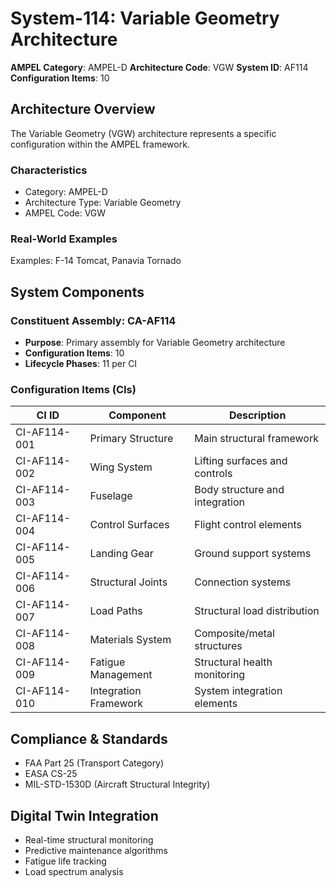 # System-114: Variable Geometry Architecture

**AMPEL Category**: AMPEL-D
**Architecture Code**: VGW
**System ID**: AF114
**Configuration Items**: 10

## Architecture Overview

The Variable Geometry (VGW) architecture represents a specific configuration within the AMPEL framework.

### Characteristics
- Category: AMPEL-D
- Architecture Type: Variable Geometry
- AMPEL Code: VGW

### Real-World Examples
Examples: F-14 Tomcat, Panavia Tornado

## System Components

### Constituent Assembly: CA-AF114
- **Purpose**: Primary assembly for Variable Geometry architecture
- **Configuration Items**: 10
- **Lifecycle Phases**: 11 per CI

### Configuration Items (CIs)

| CI ID | Component | Description |
|-------|-----------|-------------|
| CI-AF114-001 | Primary Structure | Main structural framework |
| CI-AF114-002 | Wing System | Lifting surfaces and controls |
| CI-AF114-003 | Fuselage | Body structure and integration |
| CI-AF114-004 | Control Surfaces | Flight control elements |
| CI-AF114-005 | Landing Gear | Ground support systems |
| CI-AF114-006 | Structural Joints | Connection systems |
| CI-AF114-007 | Load Paths | Structural load distribution |
| CI-AF114-008 | Materials System | Composite/metal structures |
| CI-AF114-009 | Fatigue Management | Structural health monitoring |
| CI-AF114-010 | Integration Framework | System integration elements |

## Compliance & Standards
- FAA Part 25 (Transport Category)
- EASA CS-25
- MIL-STD-1530D (Aircraft Structural Integrity)

## Digital Twin Integration
- Real-time structural monitoring
- Predictive maintenance algorithms
- Fatigue life tracking
- Load spectrum analysis
